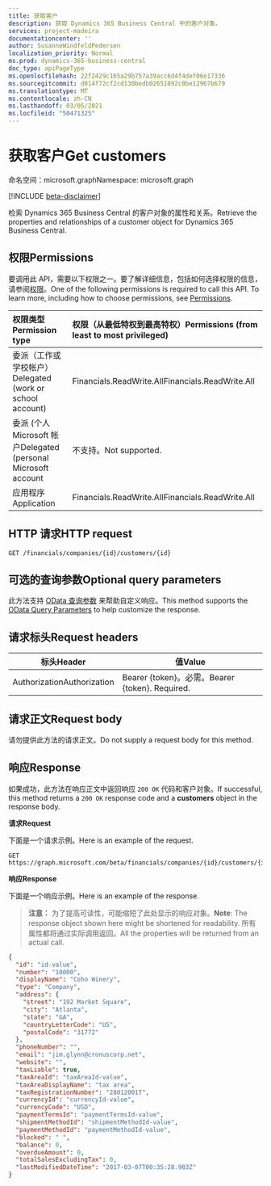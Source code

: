 ```yaml
---
title: 获取客户
description: 获取 Dynamics 365 Business Central 中的客户对象。
services: project-madeira
documentationcenter: ''
author: SusanneWindfeldPedersen
localization_priority: Normal
ms.prod: dynamics-365-business-central
doc_type: apiPageType
ms.openlocfilehash: 22f2429c165a29b757a39acc6d4f4def06e17336
ms.sourcegitcommit: d014f72cf2cd130bedb02651092c0be12967b679
ms.translationtype: MT
ms.contentlocale: zh-CN
ms.lasthandoff: 03/05/2021
ms.locfileid: "50471325"
---
```

# <a name="get-customers"></a><span data-ttu-id="bb6e3-103">获取客户</span><span class="sxs-lookup"><span data-stu-id="bb6e3-103">Get customers</span></span>

<span data-ttu-id="bb6e3-104">命名空间：microsoft.graph</span><span class="sxs-lookup"><span data-stu-id="bb6e3-104">Namespace: microsoft.graph</span></span>

[!INCLUDE [beta-disclaimer](../../includes/beta-disclaimer.md)]

<span data-ttu-id="bb6e3-105">检索 Dynamics 365 Business Central 的客户对象的属性和关系。</span><span class="sxs-lookup"><span data-stu-id="bb6e3-105">Retrieve the properties and relationships of a customer object for Dynamics 365 Business Central.</span></span>

## <a name="permissions"></a><span data-ttu-id="bb6e3-106">权限</span><span class="sxs-lookup"><span data-stu-id="bb6e3-106">Permissions</span></span>
<span data-ttu-id="bb6e3-p101">要调用此 API，需要以下权限之一。要了解详细信息，包括如何选择权限的信息，请参阅[权限](/graph/permissions-reference)。</span><span class="sxs-lookup"><span data-stu-id="bb6e3-p101">One of the following permissions is required to call this API. To learn more, including how to choose permissions, see [Permissions](/graph/permissions-reference).</span></span>

|<span data-ttu-id="bb6e3-109">权限类型</span><span class="sxs-lookup"><span data-stu-id="bb6e3-109">Permission type</span></span> |<span data-ttu-id="bb6e3-110">权限（从最低特权到最高特权）</span><span class="sxs-lookup"><span data-stu-id="bb6e3-110">Permissions (from least to most privileged)</span></span>|
|:---------------|:------------------------------------------|
|<span data-ttu-id="bb6e3-111">委派（工作或学校帐户）</span><span class="sxs-lookup"><span data-stu-id="bb6e3-111">Delegated (work or school account)</span></span>|<span data-ttu-id="bb6e3-112">Financials.ReadWrite.All</span><span class="sxs-lookup"><span data-stu-id="bb6e3-112">Financials.ReadWrite.All</span></span> |
|<span data-ttu-id="bb6e3-113">委派 (个人 Microsoft 帐户</span><span class="sxs-lookup"><span data-stu-id="bb6e3-113">Delegated (personal Microsoft account</span></span>|<span data-ttu-id="bb6e3-114">不支持。</span><span class="sxs-lookup"><span data-stu-id="bb6e3-114">Not supported.</span></span>|
|<span data-ttu-id="bb6e3-115">应用程序</span><span class="sxs-lookup"><span data-stu-id="bb6e3-115">Application</span></span>|<span data-ttu-id="bb6e3-116">Financials.ReadWrite.All</span><span class="sxs-lookup"><span data-stu-id="bb6e3-116">Financials.ReadWrite.All</span></span>|

## <a name="http-request"></a><span data-ttu-id="bb6e3-117">HTTP 请求</span><span class="sxs-lookup"><span data-stu-id="bb6e3-117">HTTP request</span></span>
```
GET /financials/companies/{id}/customers/{id}
```

## <a name="optional-query-parameters"></a><span data-ttu-id="bb6e3-118">可选的查询参数</span><span class="sxs-lookup"><span data-stu-id="bb6e3-118">Optional query parameters</span></span>
<span data-ttu-id="bb6e3-119">此方法支持 [OData 查询参数](/graph/query-parameters) 来帮助自定义响应。</span><span class="sxs-lookup"><span data-stu-id="bb6e3-119">This method supports the [OData Query Parameters](/graph/query-parameters) to help customize the response.</span></span>

## <a name="request-headers"></a><span data-ttu-id="bb6e3-120">请求标头</span><span class="sxs-lookup"><span data-stu-id="bb6e3-120">Request headers</span></span>
|<span data-ttu-id="bb6e3-121">标头</span><span class="sxs-lookup"><span data-stu-id="bb6e3-121">Header</span></span>|<span data-ttu-id="bb6e3-122">值</span><span class="sxs-lookup"><span data-stu-id="bb6e3-122">Value</span></span>|
|------|-----|
|<span data-ttu-id="bb6e3-123">Authorization</span><span class="sxs-lookup"><span data-stu-id="bb6e3-123">Authorization</span></span>  |<span data-ttu-id="bb6e3-p102">Bearer {token}。必需。</span><span class="sxs-lookup"><span data-stu-id="bb6e3-p102">Bearer {token}. Required.</span></span> |

## <a name="request-body"></a><span data-ttu-id="bb6e3-126">请求正文</span><span class="sxs-lookup"><span data-stu-id="bb6e3-126">Request body</span></span>
<span data-ttu-id="bb6e3-127">请勿提供此方法的请求正文。</span><span class="sxs-lookup"><span data-stu-id="bb6e3-127">Do not supply a request body for this method.</span></span>

## <a name="response"></a><span data-ttu-id="bb6e3-128">响应</span><span class="sxs-lookup"><span data-stu-id="bb6e3-128">Response</span></span>
<span data-ttu-id="bb6e3-129">如果成功，此方法在响应正文中返回响应 `200 OK` 代码和客户对象。</span><span class="sxs-lookup"><span data-stu-id="bb6e3-129">If successful, this method returns a `200 OK` response code and a **customers** object in the response body.</span></span>

<span data-ttu-id="bb6e3-130">**请求**</span><span class="sxs-lookup"><span data-stu-id="bb6e3-130">**Request**</span></span>

<span data-ttu-id="bb6e3-131">下面是一个请求示例。</span><span class="sxs-lookup"><span data-stu-id="bb6e3-131">Here is an example of the request.</span></span>

```http
GET https://graph.microsoft.com/beta/financials/companies/{id}/customers/{id}
```

<span data-ttu-id="bb6e3-132">**响应**</span><span class="sxs-lookup"><span data-stu-id="bb6e3-132">**Response**</span></span>

<span data-ttu-id="bb6e3-133">下面是一个响应示例。</span><span class="sxs-lookup"><span data-stu-id="bb6e3-133">Here is an example of the response.</span></span> 

> <span data-ttu-id="bb6e3-134">**注意：** 为了提高可读性，可能缩短了此处显示的响应对象。</span><span class="sxs-lookup"><span data-stu-id="bb6e3-134">**Note**: The response object shown here might be shortened for readability.</span></span> <span data-ttu-id="bb6e3-135">所有属性都将通过实际调用返回。</span><span class="sxs-lookup"><span data-stu-id="bb6e3-135">All the properties will be returned from an actual call.</span></span>

```json
{
  "id": "id-value",
  "number": "10000",
  "displayName": "Coho Winery",
  "type": "Company",
  "address": {
    "street": "192 Market Square",
    "city": "Atlanta",
    "state": "GA",
    "countryLetterCode": "US",
    "postalCode": "31772"
  },
  "phoneNumber": "",
  "email": "jim.glynn@cronuscorp.net",
  "website": "",
  "taxLiable": true,
  "taxAreaId": "taxAreaId-value",
  "taxAreaDisplayName": "tax area",
  "taxRegistrationNumber": "28012001T",
  "currencyId": "currencyId-value",
  "currencyCode": "USD",
  "paymentTermsId": "paymentTermsId-value",
  "shipmentMethodId": "shipmentMethodId-value",
  "paymentMethodId": "paymentMethodId-value",
  "blocked": " ",
  "balance": 0,
  "overdueAmount": 0,
  "totalSalesExcludingTax": 0,
  "lastModifiedDateTime": "2017-03-07T00:35:28.983Z"
}
```



